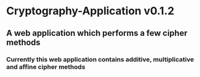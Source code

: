 # Cryptography-Application v0.1.2
## A web application which performs a few cipher methods 
### Currently this web application contains additive, multiplicative and affine cipher methods
